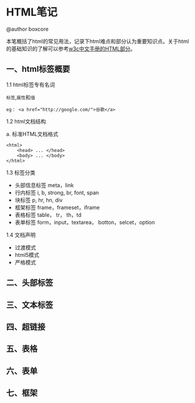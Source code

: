 HTML笔记
=======

@author boxcore

本笔概括了html的常见用法，记录下html难点和部分认为重要知识点。关于html的基础知识的了解可以参考[w3c中文手册的HTML部分](http://www.w3school.com.cn/html/index.asp)。

一、html标签概要
---------------
1.1 html标签专有名词

`标签`,`属性`和`值`

	eg： <a href="http://google.com/">谷歌</a>


1.2 html文档结构

a. 标准HTML文档格式

    <html>
    	<head> ... </head>
    	<body> ... </body>
    </html>

1.3 标签分类
- 头部信息标签	meta，link
- 行内标签  	i, b, strong, br, font, span
- 块标签		p, hr, hn, div
- 框架标签	frame，frameset，iframe
- 表格标签	table， tr， th，td
- 表单标签	form，input，textarea， botton，selcet，option

1.4 文档声明

- 过渡模式
- html5模式
- 严格模式

二、头部标签
-----------


三、文本标签
---

四、超链接
---

五、表格
---

六、表单
---

七、框架
---
